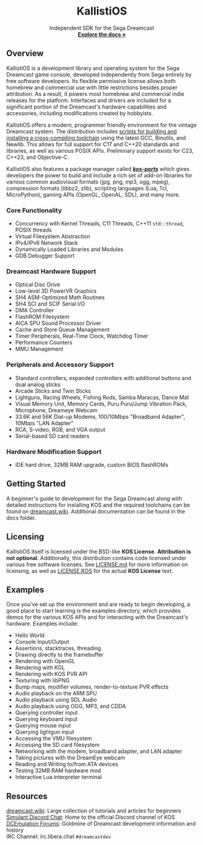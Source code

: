 <!-- PROJECT LOGO -->
<div align="center">
  <h1 align="center"><strong>KallistiOS</strong></h1>
  <p align="center">
    Independent SDK for the Sega Dreamcast
    <br />
    <a href="https://kos-docs.dreamcast.wiki"><strong>Explore the docs »</strong></a>
  </p>
</div>

## Overview

KallistiOS is a development library and operating system for the Sega Dreamcast game console, developed independently from Sega entirely by free software developers. Its flexible permissive license allows both homebrew and commercial use with little restrictions besides proper attribution. As a result, it powers most homebrew and commercial indie releases for the platform. Interfaces and drivers are included for a significant portion of the Dreamcast's hardware capabilities and accessories, including modifications created by hobbyists. 

KallistiOS offers a modern, programmer friendly environment for the vintage Dreamcast system. The distribution includes [scripts for building and installing a cross-compiling toolchain](utils/dc-chain/README.md) using the latest GCC, Binutils, and Newlib. This allows for full support for C17 and C++20 standards and libraries, as well as various POSIX APIs. Preliminary support exists for C23, C++23, and Objective-C.

KallistiOS also features a package manager called [**_kos-ports_**](https://github.com/KallistiOS/kos-ports) which gives developers the power to build and include a rich set of add-on libraries for various common audiovisual formats (jpg, png, mp3, ogg, mpeg), compression formats (libbz2, zlib), scripting languages (Lua, Tcl, MicroPython), gaming APIs (OpenGL, OpenAL, SDL), and many more.

### Core Functionality
* Concurrency with Kernel Threads, C11 Threads, C++11 `std::thread`, POSIX threads
* Virtual Filesystem Abstraction
* IPv4/IPv6 Network Stack
* Dynamically Loaded Libraries and Modules
* GDB Debugger Support

### Dreamcast Hardware Support
* Optical Disc Drive
* Low-level 3D PowerVR Graphics 
* SH4 ASM-Optimized Math Routines
* SH4 SCI and SCIF Serial I/O
* DMA Controller 
* FlashROM Filesystem
* AICA SPU Sound Processor Driver
* Cache and Store Queue Management
* Timer Peripherals, Real-Time Clock, Watchdog Timer
* Performance Counters
* MMU Management

### Peripherals and Accessory Support
* Standard controllers, expanded controllers with additional buttons and dual analog sticks 
* Arcade Sticks and Twin Sticks
* Lightguns, Racing Wheels, Fishing Rods, Samba Maracas, Dance Mat
* Visual Memory Unit, Memory Cards, Puru Puru/Jump Vibration Pack, Microphone, Dreameye Webcam
* 33.6K and 56K Dial-up Modems, 100/10Mbps "Broadband Adapter", 10Mbps "LAN Adapter"
* RCA, S-video, RGB, and VGA output
* Serial-based SD card readers

### Hardware Modification Support
* IDE hard drive, 32MB RAM upgrade, custom BIOS flashROMs

## Getting Started
A beginner's guide to development for the Sega Dreamcast along with detailed instructions for installing KOS and the required toolchains can be found on [dreamcast.wiki](https://dreamcast.wiki/Getting_Started_with_Dreamcast_development). Additional documentation can be found in the docs folder. 

## Licensing
KallistiOS itself is licensed under the BSD-like **KOS License**. **Attribution is not optional**. Additionally, this distribution contains code licensed under various free software licenses.
See [LICENSE.md](doc/LICENSE.md) for more information on licensing, as well as [LICENSE.KOS](doc/license/LICENSE.KOS) for the actual **KOS License** text.

## Examples
Once you've set up the environment and are ready to begin developing, a good place to start learning is the examples directory, which provides demos for the various KOS APIs and for interacting with the Dreamcast's hardware. Examples include:
- Hello World
- Console Input/Output
- Assertions, stacktraces, threading
- Drawing directly to the framebuffer
- Rendering with OpenGL
- Rendering with KGL
- Rendering with KOS PVR API
- Texturing with libPNG
- Bump maps, modifier volumes, render-to-texture PVR effects
- Audio playback on the ARM SPU
- Audio playback using SDL Audio
- Audio playback using OGG, MP3, and CDDA
- Querying controller input
- Querying keyboard input
- Querying mouse input
- Querying lightgun input
- Accessing the VMU filesystem
- Accessing the SD card filesystem
- Networking with the modem, broadband adapter, and LAN adapter
- Taking pictures with the DreamEye webcam
- Reading and Writing to/from ATA devices
- Testing 32MB RAM hardware mod
- Interactive Lua interpreter terminal

## Resources
[dreamcast.wiki](http://dreamcast.wiki): Large collection of tutorials and articles for beginners  
[Simulant Discord Chat](https://discord.gg/bpDZHT78PA): Home to the official Discord channel of KOS  
[DCEmulation Forums](http://dcemulation.org/phpBB/viewforum.php?f=29): Goldmine of Dreamcast development information and history  
IRC Channel: irc.libera.chat `#dreamcastdev`


